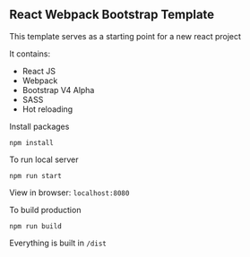 ## React Webpack Bootstrap Template

This template serves as a starting point for a new react project

It contains:
* React JS
* Webpack
* Bootstrap V4 Alpha
* SASS
* Hot reloading

Install packages

``npm install``

To run local server

``npm run start``

View in browser: `localhost:8080`

To build production

``npm run build``

Everything is built in `/dist`
